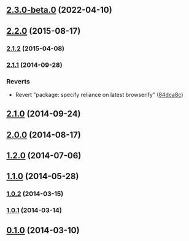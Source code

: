 

## [2.3.0-beta.0](https://github.com/mfellner/react-native-bip39/compare/v2.2.0...v2.3.0-beta.0) (2022-04-10)

## [2.2.0](https://github.com/mfellner/react-native-bip39/compare/v2.2.0...v2.3.0-beta.0) (2015-08-17)

### [2.1.2](https://github.com/mfellner/react-native-bip39/compare/v2.2.0...v2.3.0-beta.0) (2015-04-08)

### [2.1.1](https://github.com/mfellner/react-native-bip39/compare/v2.2.0...v2.3.0-beta.0) (2014-09-28)


### Reverts

* Revert "package: specify reliance on latest browserify" ([84dca8c](https://github.com/mfellner/react-native-bip39/commit/84dca8ccf6c5fa0640e97df139a44ecea410a5de))

## [2.1.0](https://github.com/mfellner/react-native-bip39/compare/v2.2.0...v2.3.0-beta.0) (2014-09-24)

## [2.0.0](https://github.com/mfellner/react-native-bip39/compare/v2.2.0...v2.3.0-beta.0) (2014-08-17)

## [1.2.0](https://github.com/mfellner/react-native-bip39/compare/v2.2.0...v2.3.0-beta.0) (2014-07-06)

## [1.1.0](https://github.com/mfellner/react-native-bip39/compare/v2.2.0...v2.3.0-beta.0) (2014-05-28)

### [1.0.2](https://github.com/mfellner/react-native-bip39/compare/v2.2.0...v2.3.0-beta.0) (2014-03-15)

### [1.0.1](https://github.com/mfellner/react-native-bip39/compare/v2.2.0...v2.3.0-beta.0) (2014-03-14)

## [0.1.0](https://github.com/mfellner/react-native-bip39/compare/v2.2.0...v2.3.0-beta.0) (2014-03-10)